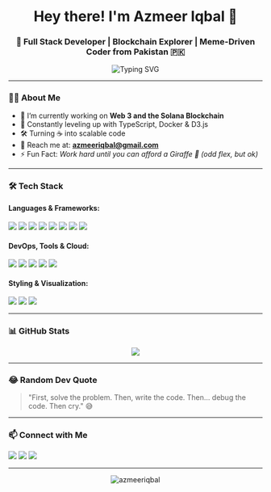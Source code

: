 <h1 align="center">Hey there! I'm Azmeer Iqbal 👋</h1>
<h3 align="center">🚀 Full Stack Developer | Blockchain Explorer | Meme-Driven Coder from Pakistan 🇵🇰</h3>

<p align="center">
  <img src="https://readme-typing-svg.herokuapp.com?font=Fira+Code&weight=500&size=24&pause=1000&color=38BDF8&center=true&vCenter=true&width=440&lines=Code.+Sleep.+Debug.+Repeat.;Building+cool+things+on+Solana+%F0%9F%9A%80;Let's+make+the+web+smarter+and+funnier!" alt="Typing SVG" />
</p>

---

### 👨‍💻 About Me

- 🔭 I’m currently working on **Web 3 and the Solana Blockchain**
- 🌱 Constantly leveling up with TypeScript, Docker & D3.js
- 🛠️ Turning ☕ into scalable code
- 📨 Reach me at: **azmeeriqbal@gmail.com**
- ⚡ Fun Fact: *Work hard until you can afford a Giraffe 🦒 (odd flex, but ok)*

---

### 🛠️ Tech Stack

#### Languages & Frameworks:
<p>
  <img src="https://img.shields.io/badge/-JavaScript-F7DF1E?logo=javascript&logoColor=black&style=for-the-badge" />
  <img src="https://img.shields.io/badge/-TypeScript-3178C6?logo=typescript&logoColor=white&style=for-the-badge" />
  <img src="https://img.shields.io/badge/-Python-3776AB?logo=python&logoColor=white&style=for-the-badge" />
  <img src="https://img.shields.io/badge/-C++-00599C?logo=c%2B%2B&logoColor=white&style=for-the-badge" />
  <img src="https://img.shields.io/badge/-Node.js-339933?logo=node.js&logoColor=white&style=for-the-badge" />
  <img src="https://img.shields.io/badge/-React-61DAFB?logo=react&logoColor=black&style=for-the-badge" />
  <img src="https://img.shields.io/badge/-Next.js-000000?logo=nextdotjs&logoColor=white&style=for-the-badge" />
  <img src="https://img.shields.io/badge/-Express-000000?logo=express&logoColor=white&style=for-the-badge" />
</p>

#### DevOps, Tools & Cloud:
<p>
  <img src="https://img.shields.io/badge/-Docker-2496ED?logo=docker&logoColor=white&style=for-the-badge" />
  <img src="https://img.shields.io/badge/-Firebase-FFCA28?logo=firebase&logoColor=black&style=for-the-badge" />
  <img src="https://img.shields.io/badge/-Microsoft%20Azure-0078D4?logo=microsoftazure&logoColor=white&style=for-the-badge" />
  <img src="https://img.shields.io/badge/-Git-F05032?logo=git&logoColor=white&style=for-the-badge" />
  <img src="https://img.shields.io/badge/-Jenkins-D24939?logo=jenkins&logoColor=white&style=for-the-badge" />
</p>

#### Styling & Visualization:
<p>
  <img src="https://img.shields.io/badge/-Tailwind%20CSS-38BDF8?logo=tailwindcss&logoColor=white&style=for-the-badge" />
  <img src="https://img.shields.io/badge/-D3.js-F9A03C?logo=d3.js&logoColor=black&style=for-the-badge" />
  <img src="https://img.shields.io/badge/-Chart.js-FF6384?logo=chartdotjs&logoColor=white&style=for-the-badge" />
</p>

---

### 📊 GitHub Stats

<p align="center">
  <img src="https://github-readme-streak-stats.herokuapp.com/?user=aazmeeriqbal&theme=tokyonight&hide_border=true" />
</p>

---

### 😂 Random Dev Quote

> "First, solve the problem. Then, write the code. Then… debug the code. Then cry." 😅

---

### 📫 Connect with Me

<p align="left">
  <a href="mailto:azmeeriqbal@gmail.com"><img src="https://img.shields.io/badge/Gmail-D14836?logo=gmail&logoColor=white&style=for-the-badge" /></a>
  <a href="https://linkedin.com/in/azmeeriqbal"><img src="https://img.shields.io/badge/-LinkedIn-0077B5?logo=linkedin&logoColor=white&style=for-the-badge" /></a>
  <a href="https://twitter.com/azmeeriqbal"><img src="https://img.shields.io/badge/-Twitter-1DA1F2?logo=twitter&logoColor=white&style=for-the-badge" /></a>
</p>

---

<p align="center">
  <img src="https://komarev.com/ghpvc/?username=azmeeriqbal&label=Profile%20views&color=0e75b6&style=flat" alt="azmeeriqbal" />
</p>
